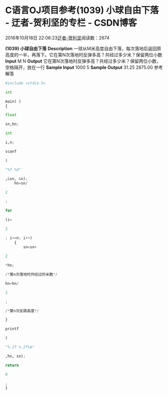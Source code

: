 
# C语言OJ项目参考(1039) 小球自由下落 - 迂者-贺利坚的专栏 - CSDN博客

2016年10月18日 22:06:23[迂者-贺利坚](https://me.csdn.net/sxhelijian)阅读数：2674


**(1039) 小球自由下落**
**Description**
一球从M米高度自由下落，每次落地后返回原高度的一半，再落下。它在第N次落地时反弹多高？共经过多少米？保留两位小数
**Input**
M N
**Output**
它在第N次落地时反弹多高？共经过多少米？保留两位小数，空格隔开，放在一行
**Sample Input**
1000 5
**Sample Output**
31.25 2875.00
参考解答
```python
#include <stdio.h>
```
```python
int
```
```python
main( )
{
```
```python
float
```
```python
sn,hn;
```
```python
int
```
```python
i,n;
```
```python
scanf
```
```python
(
```
```python
"%f %d"
```
```python
,&sn, &n);
    hn=sn/
```
```python
2
```
```python
;
```
```python
for
```
```python
(i=
```
```python
2
```
```python
; i<=n; i++)
    {
        sn=sn+
```
```python
2
```
```python
*hn;
```
```python
/*第n次落地时共经过的米数*/
```
```python
hn=hn/
```
```python
2
```
```python
;
```
```python
/*第n次反跳高度*/
```
```python
}
```
```python
printf
```
```python
(
```
```python
"%.2f %.2f\n"
```
```python
,hn, sn);
```
```python
return
```
```python
0
```
```python
;
}
```

